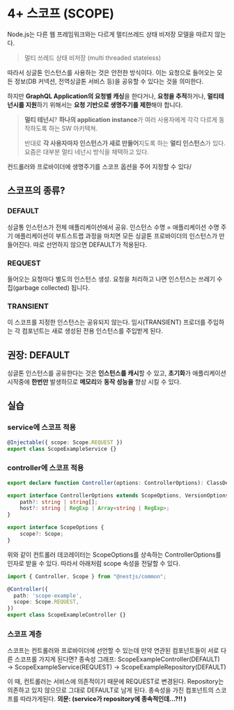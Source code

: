 # 4+ 스코프 (SCOPE)
Node.js는 다른 웹 프레임워크와는 다르게 멀티쓰레드 상태 비저장 모델을 따르지 않는다.
> 멀티 쓰레드 상태 비저장 (multi threaded stateless) 

따라서 싱글톤 인스턴스를 사용하는 것은 안전한 방식이다.
이는 요청으로 들어오는 모든 정보(DB 커넥션, 전역싱글톤 서비스 등)을 공유할 수 있다는 것을 의미한다.

하지만 **GraphQL Application의 요청별 캐싱**을 한다거나,
**요청을 추적**하거나,
**멀티테넌시를 지원**하기 위해서는 
**요청 기반으로 생명주기를 제한**해야 합니다.

> **멀티 테넌시**?
> **하나의 application instance**가 여러 사용자에게 각각 다르게 동작하도록 하는 SW 아키텍쳐.
> 
> 반대로 **각 사용자마자 인스턴스가 새로 만들어**지도록 하는 **멀티 인스턴스**가 있다.
> 요즘은 대부분 멀티 네넌시 방식을 채택하고 있다.

컨드롤러와 프로바이더에 생명주기를 스코프 옵션을 주어 지정할 수 있다/

## 스코프의 종류?
### DEFAULT
싱글통 인스턴스가 전체 애플리케이션에서 공유.
인스턴스 수명 = 애플리케이션 수명 주기
애플리케이션이 부트스트랩 과정을 마치면 모든 싱글톤 프로바이더의 인스턴스가 만들어진다.
따로 선언하지 않으면 DEFAULT가 적용된다.

### REQUEST
들어오는 요청마다 별도의 인스턴스 생성.
요청을 처리하고 나면 인스턴스는 쓰레기 수집(garbage collected) 됩니다.

### TRANSIENT
이 스코프를 지정한 인스턴스는 공유되지 않는다.
임시(TRANSIENT) 프로더를 주입하는 각 컴포넌트는 새로 생성된 전용 인스턴스를 주입받게 된다.


## 권장: DEFAULT
싱글톤 인스턴스를 공유한다는 것은
**인스턴스를 캐시**할 수 있고,
**초기화**가 애플리케이션 시작중에 **한번만** 발생하므로
**메모리**와 **동작 성능을** 향상 시킬 수 있다.

## 실습
### service에 스코프 적용
```ts
@Injectable({ scope: Scope.REQUEST })
export class ScopeExampleService {}
```

### controller에 스코프 적용
```ts
export declare function Controller(options: ControllerOptions): ClassDecorator;

export interface ControllerOptions extends ScopeOptions, VersionOptions {
    path?: string | string[];
    host?: string | RegExp | Array<string | RegExp>;
}

export interface ScopeOptions {
    scope?: Scope;
}
```

위와 같이 컨트롤러 데코레이터는 ScopeOptions를 상속하는 ControllerOptions를 인자로 받을 수 있다.
따라서 아래처럼 scope 속성을 전달할 수 있다.

```ts
import { Controller, Scope } from "@nestjs/common";

@Controller({
  path: 'scope-example',
  scope: Scope.REQUEST,
})
export class ScopeExampleController {}
```

### 스코프 계층
스코프는 컨트롤러와 프로바이더에 선언할 수 있는데 만약 연관된 컴포넌트들이 서로 다른 스코프를 가지게 된다면?
종속성 그래프: ScopeExampleController(DEFAULT) → ScopeExampleService(REQUEST) → ScopeExampleRepository(DEFAULT)

이 때, 컨트롤러는 서비스에 의존적이기 때문에 REQUEST로 변경된다.
Repository는 의존하고 있지 않으므로 그대로 DEFAULT로 남게 된다.
종속성을 가진 컴포넌트의 스코프를 따라가게된다.
**의문: (service가 repository에 종속적인데...?!! )** 
